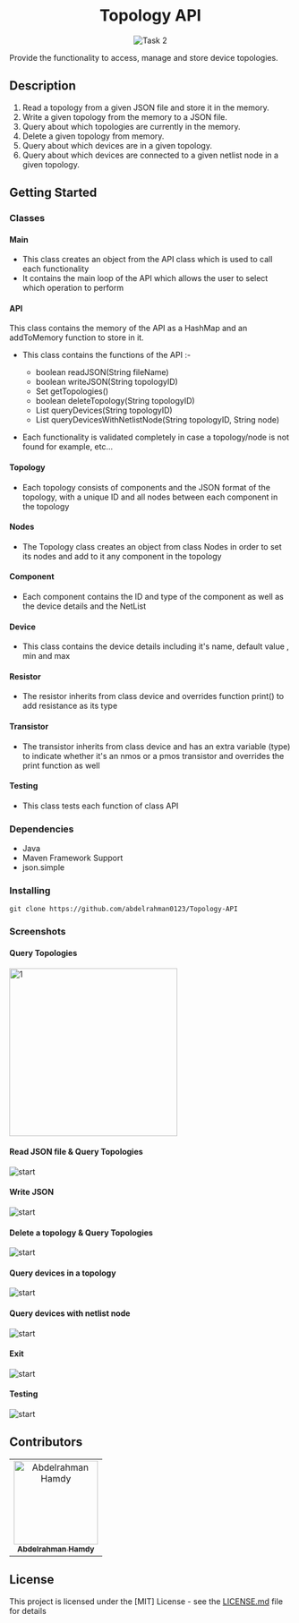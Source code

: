 <div align="center">

# Topology API

</div>

<div align="center">
<img src="https://github.com/abdelrahman0123/Topology-API/blob/main/screenshots/task2.jpg" alt="Task 2">
</div>

Provide the functionality to access, manage and store device topologies.

## Description
1. Read a topology from a given JSON file and store it in the memory.
2. Write a given topology from the memory to a JSON file.
3. Query about which topologies are currently in the memory.
4. Delete a given topology from memory.
5. Query about which devices are in a given topology.
6. Query about which devices are connected to a given netlist node in
a given topology.

## Getting Started

### Classes
#### Main

* This class creates an object from the API class which is used to call each functionality
* It contains the main loop of the API which allows the user to select which operation to perform

#### API

This class contains the memory of the API as a HashMap and an addToMemory function to store in it.

* This class contains the functions of the API :-
  * boolean readJSON(String fileName)
  * boolean writeJSON(String topologyID)
  * Set<String> getTopologies()
  * boolean deleteTopology(String topologyID)
  * List<Component> queryDevices(String topologyID)
  * List<Component> queryDevicesWithNetlistNode(String topologyID, String node)

* Each functionality is validated completely in case a topology/node is not found for example, etc...

#### Topology

* Each topology consists of components and the JSON format of the topology, 
with a unique ID and all nodes between each component in the topology
 
#### Nodes

* The Topology class creates an object from class Nodes in order to set
its nodes and add to it any component in the topology

#### Component

* Each component contains the ID and type of the component
as well as the device details and the NetList
 
#### Device

* This class contains the device details including it's name, default value , min and max

#### Resistor
 
* The resistor inherits from class device and overrides function print() to add resistance as its type
 
#### Transistor
 
* The transistor inherits from class device and has an extra variable (type) to indicate whether it's
an nmos or a pmos transistor and overrides the print function as well
 
#### Testing

* This class tests each function of class API

### Dependencies

* Java
* Maven Framework Support
* json.simple

### Installing

```
git clone https://github.com/abdelrahman0123/Topology-API 
```

### Screenshots

#### Query Topologies
<img src="screenshots/1.jpg" alt="1" height="300">

#### Read JSON file & Query Topologies
![start](screenshots/2.jpg)

#### Write JSON
![start](screenshots/3.jpg)

#### Delete a topology & Query Topologies
![start](screenshots/4.jpg)

#### Query devices in a topology
![start](screenshots/5.jpg)

#### Query devices with netlist node
![start](screenshots/6.jpg)
 
#### Exit
![start](screenshots/7.jpg)

#### Testing
![start](screenshots/8.jpg)

## Contributors

<table>
<tr>
<td align="center">
<a href="https://github.com/abdelrahman0123" target="_black">
<img src="https://avatars.githubusercontent.com/u/67989900?v=4" width="150px;" alt="Abdelrahman Hamdy"/><br /><sub><b>Abdelrahman Hamdy</b></sub></a><br />
</td>
</tr>
 </table>

## License

This project is licensed under the [MIT] License - see the [LICENSE.md](LICENSE) file for details
